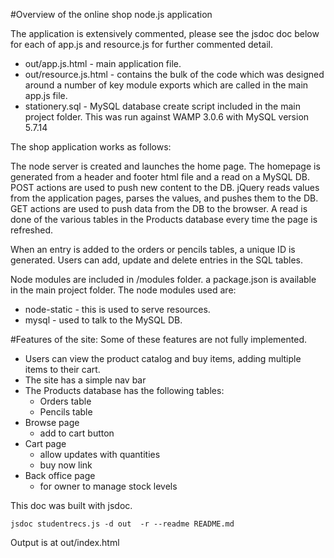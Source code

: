 #Overview of the online shop node.js application

The application is extensively commented, please see the jsdoc doc below for each of app.js and resource.js for further commented detail. 

* out/app.js.html - main application file.
* out/resource.js.html - contains the bulk of the code which was designed around a number of key module exports which are called in the main app.js file. 
* stationery.sql  - MySQL database create script included in the main project folder. This was run against WAMP 3.0.6 with MySQL version 5.7.14  

The shop application works as follows:

The node server is created and launches the home page. The homepage is generated from a header and footer html file and a read on a MySQL DB.  POST actions are used to push new content to the DB. jQuery reads values from the application pages, parses the values, and pushes them to the DB. GET actions are used to push data from the DB to the browser. A read is done of the various tables in the Products database every time the page is refreshed. 

When an entry is added to the orders or pencils tables, a unique ID is generated. Users can add, update and delete entries in the SQL tables.  

Node modules are included in /modules folder. a package.json is available in the main project folder. The node modules used are:
* node-static - this is used to serve resources. 
* mysql - used to talk to the MySQL DB.

#Features of the site:
Some of these features are not fully implemented.

* Users can view the product catalog and buy items, adding multiple items to their cart.
* The site has a simple nav bar
* The Products database has the following tables:
    -   Orders table
    -   Pencils table
* Browse page
    - add to cart button
* Cart page 
    - allow updates with quantities
    - buy now link
* Back office page 
    - for owner to manage stock levels

This doc was built with jsdoc.

    jsdoc studentrecs.js -d out  -r --readme README.md

Output is at out/index.html
